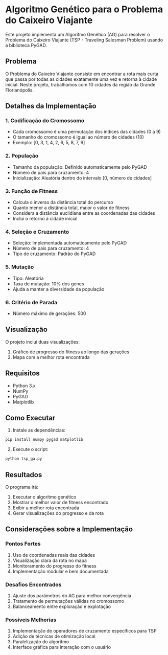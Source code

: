 # Algoritmo Genético para o Problema do Caixeiro Viajante

Este projeto implementa um Algoritmo Genético (AG) para resolver o Problema do Caixeiro Viajante (TSP - Traveling Salesman Problem) usando a biblioteca PyGAD.

## Problema

O Problema do Caixeiro Viajante consiste em encontrar a rota mais curta que passa por todas as cidades exatamente uma vez e retorna à cidade inicial. Neste projeto, trabalhamos com 10 cidades da região da Grande Florianópolis.

## Detalhes da Implementação

### 1. Codificação do Cromossomo

- Cada cromossomo é uma permutação dos índices das cidades (0 a 9)
- O tamanho do cromossomo é igual ao número de cidades (10)
- Exemplo: [0, 3, 1, 4, 2, 6, 5, 8, 7, 9]

### 2. População

- Tamanho da população: Definido automaticamente pelo PyGAD
- Número de pais para cruzamento: 4
- Inicialização: Aleatória dentro do intervalo [0, número de cidades]

### 3. Função de Fitness

- Calcula o inverso da distância total do percurso
- Quanto menor a distância total, maior o valor de fitness
- Considera a distância euclidiana entre as coordenadas das cidades
- Inclui o retorno à cidade inicial

### 4. Seleção e Cruzamento

- Seleção: Implementada automaticamente pelo PyGAD
- Número de pais para cruzamento: 4
- Tipo de cruzamento: Padrão do PyGAD

### 5. Mutação

- Tipo: Aleatória
- Taxa de mutação: 10% dos genes
- Ajuda a manter a diversidade da população

### 6. Critério de Parada

- Número máximo de gerações: 500

## Visualização

O projeto inclui duas visualizações:

1. Gráfico de progresso do fitness ao longo das gerações
2. Mapa com a melhor rota encontrada

## Requisitos

- Python 3.x
- NumPy
- PyGAD
- Matplotlib

## Como Executar

1. Instale as dependências:

```bash
pip install numpy pygad matplotlib
```

2. Execute o script:

```bash
python tsp_ga.py
```

## Resultados

O programa irá:

1. Executar o algoritmo genético
2. Mostrar o melhor valor de fitness encontrado
3. Exibir a melhor rota encontrada
4. Gerar visualizações do progresso e da rota

## Considerações sobre a Implementação

### Pontos Fortes

1. Uso de coordenadas reais das cidades
2. Visualização clara da rota no mapa
3. Monitoramento do progresso do fitness
4. Implementação modular e bem documentada

### Desafios Encontrados

1. Ajuste dos parâmetros do AG para melhor convergência
2. Tratamento de permutações válidas no cromossomo
3. Balanceamento entre exploração e explotação

### Possíveis Melhorias

1. Implementação de operadores de cruzamento específicos para TSP
2. Adição de técnicas de otimização local
3. Paralelização do algoritmo
4. Interface gráfica para interação com o usuário
